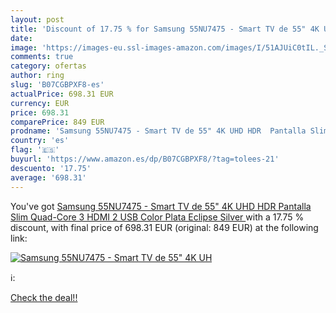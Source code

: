 ```yaml
---
layout: post
title: 'Discount of 17.75 % for Samsung 55NU7475 - Smart TV de 55" 4K UH'
date: 
image: 'https://images-eu.ssl-images-amazon.com/images/I/51AJUiC0tIL._SL200_.jpg'
comments: true
category: ofertas
author: ring
slug: 'B07CGBPXF8-es'
actualPrice: 698.31 EUR
currency: EUR
price: 698.31
comparePrice: 849 EUR
prodname: 'Samsung 55NU7475 - Smart TV de 55" 4K UHD HDR  Pantalla Slim  Quad-Core  3 HDMI  2 USB   Color Plata  Eclipse Silver '
country: 'es'
flag: '🇪🇸'
buyurl: 'https://www.amazon.es/dp/B07CGBPXF8/?tag=tolees-21'
descuento: '17.75'
average: '698.31'
---
```


You've got [Samsung 55NU7475 - Smart TV de 55" 4K UHD HDR  Pantalla Slim  Quad-Core  3 HDMI  2 USB   Color Plata  Eclipse Silver ](https://www.amazon.es/dp/B07CGBPXF8/?tag=tolees-21) with a  17.75 % discount, with final price of 698.31 EUR (original: 849 EUR) at the following link:

[![Samsung 55NU7475 - Smart TV de 55" 4K UH](https://images-eu.ssl-images-amazon.com/images/I/51AJUiC0tIL._SL200_.jpg)](https://www.amazon.es/dp/B07CGBPXF8/?tag=tolees-21)

ℹ️:


[Check the deal!!](https://www.amazon.es/dp/B07CGBPXF8/?tag=tolees-21)
